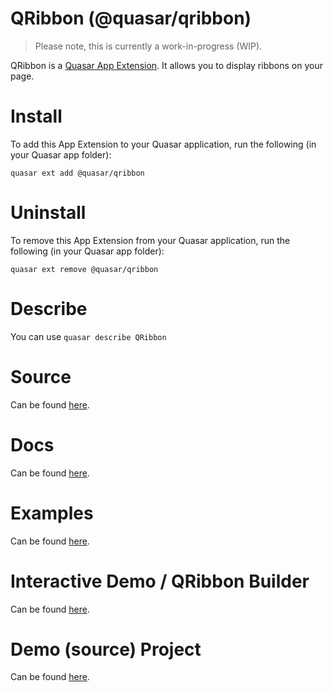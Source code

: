 QRibbon (@quasar/qribbon)
===

> Please note, this is currently a work-in-progress (WIP).

QRibbon is a [Quasar App Extension](https://quasar.dev/app-extensions/introduction). It allows you to display ribbons on your page.

# Install
To add this App Extension to your Quasar application, run the following (in your Quasar app folder):
```
quasar ext add @quasar/qribbon
```

# Uninstall
To remove this App Extension from your Quasar application, run the following (in your Quasar app folder):
```
quasar ext remove @quasar/qribbon
```

# Describe
You can use `quasar describe QRibbon`

# Source
Can be found [here](https://github.com/quasarframework/app-extension-qribbon/).

# Docs
Can be found [here](https://quasarframework.github.io/app-extension-qribbon/).

# Examples
Can be found [here](https://quasarframework.github.io/app-extension-qribbon/examples).

# Interactive Demo / QRibbon Builder
Can be found [here](https://quasarframework.github.io/app-extension-qribbon/builder).

# Demo (source) Project
Can be found [here](https://github.com/quasarframework/app-extension-qribbon/tree/master/demo).
